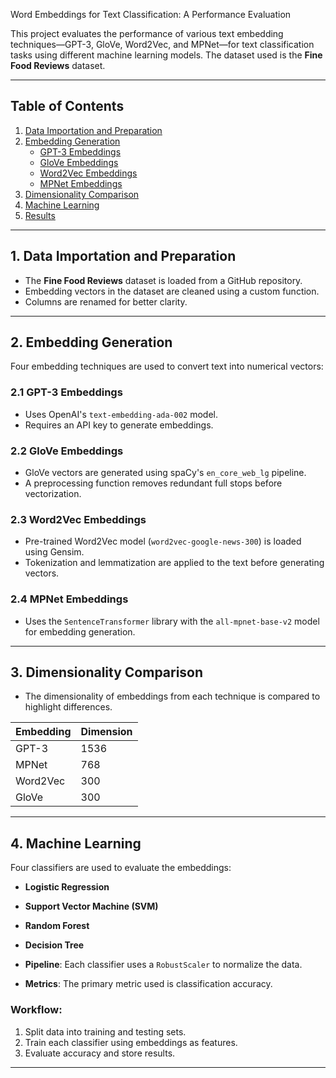 Word Embeddings for Text Classification: A Performance Evaluation

This project evaluates the performance of various text embedding techniques—GPT-3, GloVe, Word2Vec, and MPNet—for text classification tasks using different machine learning models. The dataset used is the **Fine Food Reviews** dataset.

---

## Table of Contents
1. [Data Importation and Preparation](#1-data-importation-and-preparation)
2. [Embedding Generation](#2-embedding-generation)
    - [GPT-3 Embeddings](#21-gpt-3-embeddings)
    - [GloVe Embeddings](#22-glove-embeddings)
    - [Word2Vec Embeddings](#23-word2vec-embeddings)
    - [MPNet Embeddings](#24-mpnet-embeddings)
3. [Dimensionality Comparison](#3-dimensionality-comparison)
4. [Machine Learning](#4-machine-learning)
5. [Results](#5-results)

---

## 1. Data Importation and Preparation

- The **Fine Food Reviews** dataset is loaded from a GitHub repository. 
- Embedding vectors in the dataset are cleaned using a custom function.
- Columns are renamed for better clarity.

---

## 2. Embedding Generation

Four embedding techniques are used to convert text into numerical vectors:

### 2.1 GPT-3 Embeddings
- Uses OpenAI's `text-embedding-ada-002` model.
- Requires an API key to generate embeddings.

### 2.2 GloVe Embeddings
- GloVe vectors are generated using spaCy's `en_core_web_lg` pipeline.
- A preprocessing function removes redundant full stops before vectorization.

### 2.3 Word2Vec Embeddings
- Pre-trained Word2Vec model (`word2vec-google-news-300`) is loaded using Gensim.
- Tokenization and lemmatization are applied to the text before generating vectors.

### 2.4 MPNet Embeddings
- Uses the `SentenceTransformer` library with the `all-mpnet-base-v2` model for embedding generation.

---

## 3. Dimensionality Comparison

- The dimensionality of embeddings from each technique is compared to highlight differences.

| Embedding   | Dimension |
|-------------|-----------|
| GPT-3       | 1536      |
| MPNet       | 768       |
| Word2Vec    | 300       |
| GloVe       | 300       |

---

## 4. Machine Learning

Four classifiers are used to evaluate the embeddings:
- **Logistic Regression**
- **Support Vector Machine (SVM)**
- **Random Forest**
- **Decision Tree**

- **Pipeline**: Each classifier uses a `RobustScaler` to normalize the data.
- **Metrics**: The primary metric used is classification accuracy.

### Workflow:
1. Split data into training and testing sets.
2. Train each classifier using embeddings as features.
3. Evaluate accuracy and store results.

---


